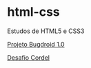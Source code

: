 # html-css
 Estudos de HTML5 e CSS3

<a href="https://lucas9068.github.io/html-css/projeto-bugdroid/index.html">Projeto Bugdroid 1.0</a>

<a href="https://lucas9068.github.io/html-css/desafio_cordel/">Desafio Cordel</a>